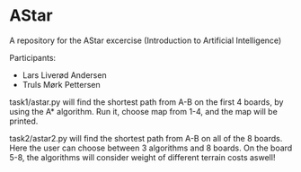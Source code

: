 AStar
=====

A repository for the AStar excercise (Introduction to Artificial Intelligence)

Participants:
- Lars Liverød Andersen 
- Truls Mørk Pettersen 

task1/astar.py will find the shortest path from A-B on the first 4 boards, by using the A* algorithm.
Run it, choose map from 1-4, and the map will be printed.

task2/astar2.py will find the shortest path from A-B on all of the 8 boards. Here the user can choose between 
3 algorithms and 8 boards. On the board 5-8, the algorithms will consider weight of different terrain costs aswell!


